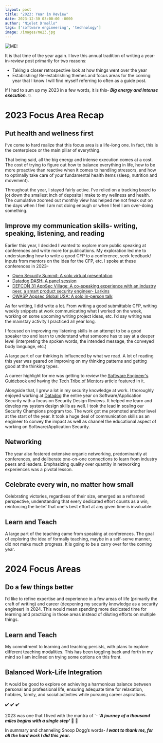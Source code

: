 ```yaml
---
layout: post
title: "2023: Year in Review"
date: 2023-12-30 03:00:00 -0000
author: "Nielet D'mello"
tags: ['software engineering', 'technology']
image: /images/me23.jpg
---
```


![ME!](/images/me23.jpg)

It is that time of the year again. 
I love this annual tradition of writing a year-in-review post primarily for two reasons:

- Taking a closer retrospective look at how things went over the year
- Establishing/ Re-establishing themes and focus areas for the coming year that I know I will find myself referring to often as a guide post.


If I had to sum up my 2023 in a few words, it is this- ***Big energy and Intense execution***. :boom:

# 2023 Focus Area Recap

## Put health and wellness first
I’ve come to hard realize that this focus area is a life-long one. 
In fact, this is the centerpiece or the main pillar of everything. 

That being said, all the big energy and intense execution comes at a cost. The cost of trying to figure out how to balance everything in life, how to be more proactive than reactive when it comes to handling stressors, and how to optimally take care of your fundamental health items (sleep, nutrition and movement).


Throughout the year, I stayed fairly active. I’ve relied on a tracking board to jot down the smallest inch of deposits I make to my wellness and health. The cumulative zoomed out monthly view has helped me not freak out on the days when I feel I am not doing enough or when I feel I am over-doing something.


## Improve my communication skills- writing, speaking, listening, and reading
Earlier this year, I decided I wanted to explore more public speaking at conferences and write more for publications.
My exploration led me to understanding how to write a good CFP to a conference, seek feedback/ inputs from mentors on the idea for the CFP, etc.
I spoke at these conferences in 2023-
- [Open Security Summit: A solo virtual presentation](https://youtu.be/-zlqxmKexPY?si=g5nCK_rjTcM5xMSG)
- [Datadog DASH: A panel session](https://youtu.be/fINZQs61s0g?si=X7ZdFVWUqSIjCCvu)
- [DEFCON 31 AppSec Village: A co-speaking experience with an industry peer, a smart product security engineer- Larkins](https://youtu.be/6GJozfKxyPw?si=9Ac8AYtRKu4NBTbB)
- [OWASP Appsec Global USA: A solo in-person talk](https://owasp2023globalappsecwashin.sched.com/event/1OUl4/cutting-to-the-chase-security-design-and-guidance-at-scale)

As for writing, I did write a lot. From writing a good submittable CFP, writing weekly snippets at work communicating what I worked on the week, working on some upcoming writing project ideas, etc. I’d say writing was the mainstay activity I practiced all year long.

I focused on improving my listening skills in an attempt to be a good speaker too and learn to understand what someone has to say at a deeper level (interpreting the spoken words, the intended message, the conveyed body language, etc.)

A large part of our thinking is influenced by what we read. A lot of reading this year was geared on improving on my thinking patterns and getting good at the thinking types.

A career highlight for me was getting to review the [Software Engineer's Guidebook](https://www.engguidebook.com/) and having the [Tech Tribe of Mentors](https://www.linkedin.com/posts/nieletdmello_a-huge-factor-in-my-professional-growth-has-activity-7135773612505976832-BeTF?utm_source=share&utm_medium=member_desktop) article featured in it. 

Alongside that, I grew a lot in my security knowledge at work. I thoroughly enjoyed working at [Datadog](https://www.datadoghq.com/) the entire year on Software/Application Security with a focus on Security Design Reviews. It helped me learn and develop my system design skills as well. I took the lead in scaling our Security Champions program too.
The work got me promoted another level at the start of the year. It took a huge deal of communication skills as an engineer to convey the impact as well as channel the educational aspect of working on Software/Application Security.

## Networking
The year also fostered extensive organic networking, predominantly at conferences, and deliberate one-on-one connections to learn from industry peers and leaders. Emphasizing quality over quantity in networking experiences was a pivotal lesson.

## Celebrate every win, no matter how small
Celebrating victories, regardless of their size, emerged as a reframed perspective, understanding that every dedicated effort counts as a win, reinforcing the belief that one's best effort at any given time is invaluable.

## Learn and Teach
A large part of the teaching came from speaking at conferences. The goal of exploring the idea of formally teaching, maybe in a self-serve manner, did not make much progress. It is going to be a carry over for the coming year.


# 2024 Focus Areas

## Do a few things better
I’d like to refine expertise and experience in a few areas of life (primarily the craft of writing) and career (deepening my security knowledge as a security engineer) in 2024. This would mean spending more dedicated time for learning and practicing in those areas instead of diluting efforts on multiple things.

## Learn and Teach

My commitment to learning and teaching persists, with plans to explore different teaching modalities. This has been toggling back and forth in my mind so I am inclined on trying some options on this front.

## Balanced Work-Life Integration
It would be good to explore on achieving a harmonious balance between personal and professional life, ensuring adequate time for relaxation, hobbies, family, and social activities while pursuing career aspirations.

:heavy_check_mark: :heavy_check_mark: :heavy_check_mark:

2023 was one that I lived with the mantra of '- ***'A journey of a thousand miles begins with a single step'*** :star2: :star2:

In summary and channeling Snoop Dogg’s words- ***I want to thank me, for all the hard work I did this year.***



